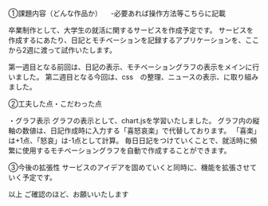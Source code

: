 ①課題内容（どんな作品か） 　-必要あれば操作方法等こちらに記載

卒業制作として、大学生の就活に関するサービスを作成予定です。 サービスを作成するにあたり、日記とモチベーションを記録するアプリケーションを、ここから2週に渡って試作いたします。

第一週目となる前回は、日記の表示、モチベーショングラフの表示をメインに行いました。 
第二週目となる今回は、css　の整理、ニュースの表示、に取り組みました。

②工夫した点・こだわった点

・グラフ表示 グラフの表示として、chart.jsを学習いたしました。 
グラフ内の縦軸の数値は、日記作成時に入力する「喜怒哀楽」で代替しております。 
「喜楽」は+1点、「怒哀」は-1点として計算。 毎日日記をつけていくことで、就活時に頻繁に使用するモチベーショングラフを自動で作成することができます。

③今後の拡張性 サービスのアイデアを固めていくと同時に、機能を拡張させていく予定です。

以上 ご確認のほど、お願いいたします
